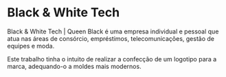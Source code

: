 # Black & White Tech

Black & White Tech | Queen Black é uma empresa individual e pessoal que atua nas áreas de consórcio, empréstimos, telecomunicações, gestão de equipes e moda.

Este trabalho tinha o intuito de realizar a confecção de um logotipo para a marca, adequando-o a moldes mais modernos.
